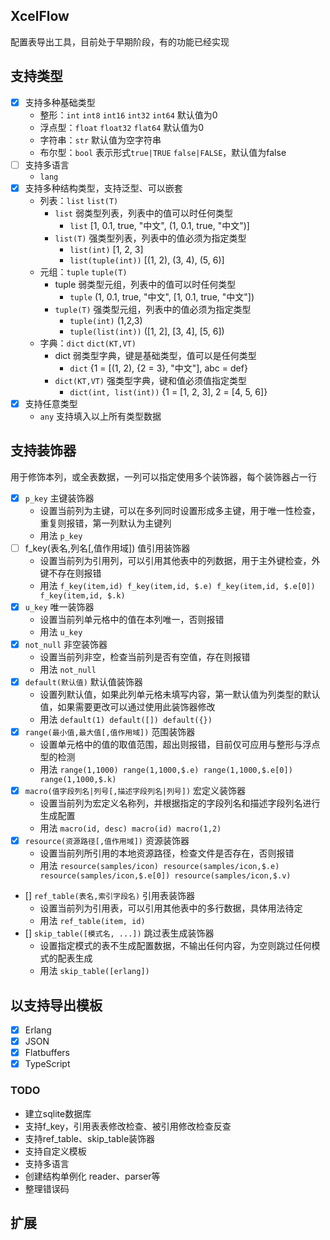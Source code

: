 ## XcelFlow
配置表导出工具，目前处于早期阶段，有的功能已经实现

## 支持类型
- [x] 支持多种基础类型 
  - 整形：`int` `int8` `int16` `int32` `int64` 默认值为0
  - 浮点型：`float` `float32` `flat64` 默认值为0
  - 字符串：`str` 默认值为空字符串 
  - 布尔型：`bool` 表示形式`true|TRUE` `false|FALSE`，默认值为false
- [ ] 支持多语言
  - `lang`
- [x] 支持多种结构类型，支持泛型、可以嵌套 
  - 列表：`list` `list(T)`
    - `list` 弱类型列表，列表中的值可以时任何类型 
      - `list` [1, 0.1, true, "中文", (1, 0.1, true, "中文")]
    - `list(T)` 强类型列表，列表中的值必须为指定类型
      - `list(int)` [1, 2, 3]
      - `list(tuple(int))` [(1, 2), (3, 4), (5, 6)]
  - 元组：`tuple` `tuple(T)`
    - tuple 弱类型元组，列表中的值可以时任何类型
      - `tuple` (1, 0.1, true, "中文", [1, 0.1, true, "中文"])
    - `tuple(T)` 强类型元组，列表中的值必须为指定类型
      - `tuple(int)` (1,2,3)
      - `tuple(list(int))` ([1, 2], [3, 4], [5, 6])
  - 字典：`dict` `dict(KT,VT)` 
    - dict 弱类型字典，键是基础类型，值可以是任何类型
      - `dict` {1 = [(1, 2), {2 = 3}, "中文"], abc = def}
    - `dict(KT,VT)` 强类型字典，键和值必须值指定类型
      - `dict(int, list(int))` {1 = [1, 2, 3], 2 = [4, 5, 6]}
- [x] 支持任意类型 
  - `any` 支持填入以上所有类型数据 

## 支持装饰器
用于修饰本列，或全表数据，一列可以指定使用多个装饰器，每个装饰器占一行
- [x] `p_key` 主键装饰器
  - 设置当前列为主键，可以在多列同时设置形成多主键，用于唯一性检查，重复则报错，第一列默认为主键列
  - 用法 `p_key`
- [ ] f_key(表名,列名[,值作用域]) 值引用装饰器
  - 设置当前列为引用列，可以引用其他表中的列数据，用于主外键检查，外键不存在则报错
  - 用法 `f_key(item,id) f_key(item,id, $.e) f_key(item,id, $.e[0]) f_key(item,id, $.k)`
- [x] `u_key` 唯一装饰器 
    - 设置当前列单元格中的值在本列唯一，否则报错
    - 用法 `u_key`
- [x] `not_null` 非空装饰器 
  - 设置当前列非空，检查当前列是否有空值，存在则报错
  - 用法 `not_null`
- [x] `default(默认值)` 默认值装饰器 
  - 设置列默认值，如果此列单元格未填写内容，第一默认值为列类型的默认值，如果需要更改可以通过使用此装饰器修改
  - 用法 `default(1) default([]) default({})`
- [x] `range(最小值,最大值[,值作用域])` 范围装饰器 
  - 设置单元格中的值的取值范围，超出则报错，目前仅可应用与整形与浮点型的检测
  - 用法 `range(1,1000) range(1,1000,$.e) range(1,1000,$.e[0]) range(1,1000,$.k)`
- [x] `macro(值字段列名|列号[,描述字段列名|列号])` 宏定义装饰器 
  - 设置当前列为宏定义名称列，并根据指定的字段列名和描述字段列名进行生成配置
  - 用法 `macro(id, desc) macro(id) macro(1,2)`
- [x] `resource(资源路径[,值作用域])` 资源装饰器 
  - 设置当前列所引用的本地资源路径，检查文件是否存在，否则报错
  - 用法 `resource(samples/icon) resource(samples/icon,$.e) resource(samples/icon,$.e[0]) resource(samples/icon,$.v)`
- [] `ref_table(表名,索引字段名)` 引用表装饰器
  - 设置当前列为引用表，可以引用其他表中的多行数据，具体用法待定
  - 用法 `ref_table(item, id)`
- [] `skip_table([模式名, ...])` 跳过表生成装饰器
  - 设置指定模式的表不生成配置数据，不输出任何内容，为空则跳过任何模式的配表生成
  - 用法 `skip_table([erlang])`

## 以支持导出模板
- [x] Erlang
- [x] JSON
- [x] Flatbuffers
- [x] TypeScript

### TODO
- 建立sqlite数据库
- 支持f_key，引用表表修改检查、被引用修改检查反查
- 支持ref_table、skip_table装饰器
- 支持自定义模板
- 支持多语言
- 创建结构单例化 reader、parser等
- 整理错误码

## 扩展


